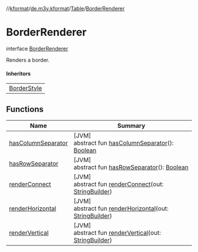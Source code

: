 //[kformat](../../../../index.md)/[de.m3y.kformat](../../index.md)/[Table](../index.md)/[BorderRenderer](index.md)

# BorderRenderer

interface [BorderRenderer](index.md)

Renders a border.

#### Inheritors

| |
|---|
| [BorderStyle](../-border-style/index.md) |

## Functions

| Name | Summary |
|---|---|
| [hasColumnSeparator](has-column-separator.md) | [JVM]<br>abstract fun [hasColumnSeparator](has-column-separator.md)(): [Boolean](https://kotlinlang.org/api/core/kotlin-stdlib/kotlin/-boolean/index.html) |
| [hasRowSeparator](has-row-separator.md) | [JVM]<br>abstract fun [hasRowSeparator](has-row-separator.md)(): [Boolean](https://kotlinlang.org/api/core/kotlin-stdlib/kotlin/-boolean/index.html) |
| [renderConnect](render-connect.md) | [JVM]<br>abstract fun [renderConnect](render-connect.md)(out: [StringBuilder](https://kotlinlang.org/api/core/kotlin-stdlib/kotlin.text/-string-builder/index.html)) |
| [renderHorizontal](render-horizontal.md) | [JVM]<br>abstract fun [renderHorizontal](render-horizontal.md)(out: [StringBuilder](https://kotlinlang.org/api/core/kotlin-stdlib/kotlin.text/-string-builder/index.html)) |
| [renderVertical](render-vertical.md) | [JVM]<br>abstract fun [renderVertical](render-vertical.md)(out: [StringBuilder](https://kotlinlang.org/api/core/kotlin-stdlib/kotlin.text/-string-builder/index.html)) |
